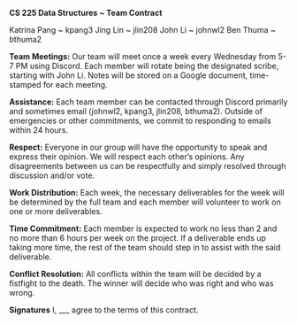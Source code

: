 **CS 225 Data Structures ~ Team Contract**

Katrina Pang ~ kpang3
Jing Lin ~ jlin208
John Li ~ johnwl2
Ben Thuma ~ bthuma2

**Team Meetings:**
Our team will meet once a week every Wednesday from 5-7 PM using Discord. Each member will rotate being the designated scribe, starting with John Li. Notes will be stored on a Google document, time-stamped for each meeting.

**Assistance:**
Each team member can be contacted through Discord primarily and sometimes email (johnwl2, kpang3, jlin208, bthuma2). Outside of emergencies or other commitments, we commit to responding to emails within 24 hours.

**Respect:**
Everyone in our group will have the opportunity to speak and express their opinion. We will respect each other’s opinions. Any disagreements between us can be respectfully and simply resolved through discussion and/or vote. 

**Work Distribution:**
Each week, the necessary deliverables for the week will be determined by the full team and each member will volunteer to work on one or more deliverables.

**Time Commitment:**
Each member is expected to work no less than 2 and no more than 6 hours per week on the project. If a deliverable ends up taking more time, the rest of the team should step in to assist with the said deliverable.

**Conflict Resolution:**
All conflicts within the team will be decided by a fistfight to the death. The winner will decide who was right and who was wrong. 

**Signatures**
I, ___ agree to the terms of this contract.

